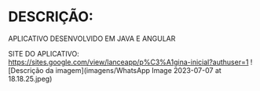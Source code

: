 # DESCRIÇÃO:

APLICATIVO DESENVOLVIDO EM JAVA E ANGULAR 

SITE DO APLICATIVO: https://sites.google.com/view/lanceapp/p%C3%A1gina-inicial?authuser=1
![Descrição da imagem](imagens/WhatsApp Image 2023-07-07 at 18.18.25.jpeg)
